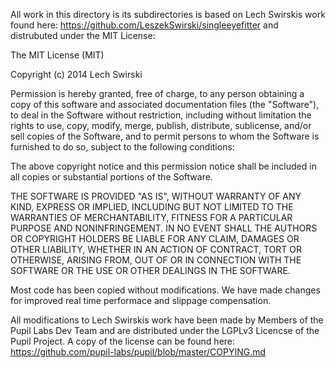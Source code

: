 All work in this directory is its subdirectories is based on Lech Swirskis work
found here: https://github.com/LeszekSwirski/singleeyefitter
and distrubuted under the MIT License:

The MIT License (MIT)

Copyright (c) 2014 Lech Swirski

Permission is hereby granted, free of charge, to any person obtaining a copy
of this software and associated documentation files (the "Software"), to deal
in the Software without restriction, including without limitation the rights
to use, copy, modify, merge, publish, distribute, sublicense, and/or sell
copies of the Software, and to permit persons to whom the Software is
furnished to do so, subject to the following conditions:

The above copyright notice and this permission notice shall be included in all
copies or substantial portions of the Software.

THE SOFTWARE IS PROVIDED "AS IS", WITHOUT WARRANTY OF ANY KIND, EXPRESS OR
IMPLIED, INCLUDING BUT NOT LIMITED TO THE WARRANTIES OF MERCHANTABILITY,
FITNESS FOR A PARTICULAR PURPOSE AND NONINFRINGEMENT. IN NO EVENT SHALL THE
AUTHORS OR COPYRIGHT HOLDERS BE LIABLE FOR ANY CLAIM, DAMAGES OR OTHER
LIABILITY, WHETHER IN AN ACTION OF CONTRACT, TORT OR OTHERWISE, ARISING FROM,
OUT OF OR IN CONNECTION WITH THE SOFTWARE OR THE USE OR OTHER DEALINGS IN THE
SOFTWARE.

Most code has been copied without modifications. We have made changes
for improved real time performace and slippage compensation.

All modifications to Lech Swirskis work have been made by Members of the
Pupil Labs Dev Team and are distributed under the LGPLv3 Licencse of the Pupil
Project. A copy of the license can be found here:
https://github.com/pupil-labs/pupil/blob/master/COPYING.md


